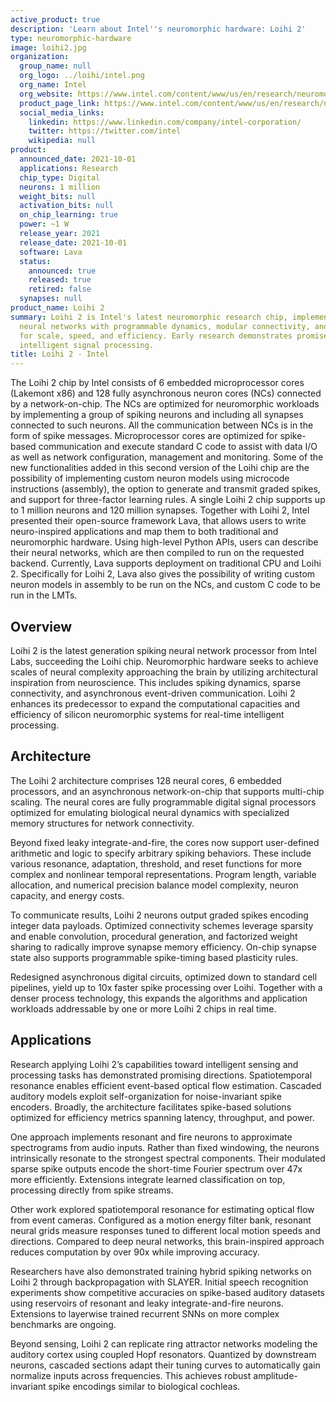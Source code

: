 ```yaml
---
active_product: true
description: 'Learn about Intel''s neuromorphic hardware: Loihi 2'
type: neuromorphic-hardware
image: loihi2.jpg
organization:
  group_name: null
  org_logo: ../loihi/intel.png
  org_name: Intel
  org_website: https://www.intel.com/content/www/us/en/research/neuromorphic-computing.html
  product_page_link: https://www.intel.com/content/www/us/en/research/neuromorphic-computing.html
  social_media_links:
    linkedin: https://www.linkedin.com/company/intel-corporation/
    twitter: https://twitter.com/intel
    wikipedia: null
product:
  announced_date: 2021-10-01
  applications: Research
  chip_type: Digital
  neurons: 1 million
  weight_bits: null
  activation_bits: null
  on_chip_learning: true
  power: ~1 W
  release_year: 2021
  release_date: 2021-10-01
  software: Lava
  status:
    announced: true
    released: true
    retired: false
  synapses: null
product_name: Loihi 2
summary: Loihi 2 is Intel's latest neuromorphic research chip, implementing spiking
  neural networks with programmable dynamics, modular connectivity, and optimizations
  for scale, speed, and efficiency. Early research demonstrates promise for low-latency
  intelligent signal processing.
title: Loihi 2 - Intel
---
```


The Loihi 2 chip by Intel consists of 6 embedded microprocessor cores (Lakemont x86) and 128 fully asynchronous neuron cores (NCs) connected by a network-on-chip. The NCs are optimized for neuromorphic workloads by implementing a group of spiking neurons and including all synapses connected to such neurons. All the communication between NCs is in the form of spike messages. Microprocessor cores are optimized for spike-based communication and execute standard C code to assist with data I/O as well as network configuration, management and monitoring. Some of the new functionalities added in this second version of the Loihi chip are the possibility of implementing custom neuron models using microcode instructions (assembly), the option to generate and transmit graded spikes, and support for three-factor learning rules. A single Loihi 2 chip supports up to 1 million neurons and 120 million synapses.
Together with Loihi 2, Intel presented their open-source framework Lava, that allows users to write neuro-inspired applications and map them to both traditional and neuromorphic hardware. Using high-level Python APIs, users can describe their neural networks, which are then compiled to run on the requested backend. Currently, Lava supports deployment on traditional CPU and Loihi 2. Specifically for Loihi 2, Lava also gives the possibility of writing custom neuron models in assembly to be run on the NCs, and custom C code to be run in the LMTs. 


## Overview
Loihi 2 is the latest generation spiking neural network processor from Intel Labs, succeeding the Loihi chip. Neuromorphic hardware seeks to achieve scales of neural complexity approaching the brain by utilizing architectural inspiration from neuroscience. This includes spiking dynamics, sparse connectivity, and asynchronous event-driven communication. Loihi 2 enhances its predecessor to expand the computational capacities and efficiency of silicon neuromorphic systems for real-time intelligent processing.

## Architecture
The Loihi 2 architecture comprises 128 neural cores, 6 embedded processors, and an asynchronous network-on-chip that supports multi-chip scaling. The neural cores are fully programmable digital signal processors optimized for emulating biological neural dynamics with specialized memory structures for network connectivity. 

Beyond fixed leaky integrate-and-fire, the cores now support user-defined arithmetic and logic to specify arbitrary spiking behaviors. These include various resonance, adaptation, threshold, and reset functions for more complex and nonlinear temporal representations. Program length, variable allocation, and numerical precision balance model complexity, neuron capacity, and energy costs.

To communicate results, Loihi 2 neurons output graded spikes encoding integer data payloads. Optimized connectivity schemes leverage sparsity and enable convolution, procedural generation, and factorized weight sharing to radically improve synapse memory efficiency. On-chip synapse state also supports programmable spike-timing based plasticity rules.

Redesigned asynchronous digital circuits, optimized down to standard cell pipelines, yield up to 10x faster spike processing over Loihi. Together with a denser process technology, this expands the algorithms and application workloads addressable by one or more Loihi 2 chips in real time.

## Applications
Research applying Loihi 2’s capabilities toward intelligent sensing and processing tasks has demonstrated promising directions. Spatiotemporal resonance enables efficient event-based optical flow estimation. Cascaded auditory models exploit self-organization for noise-invariant spike encoders. Broadly, the architecture facilitates spike-based solutions optimized for efficiency metrics spanning latency, throughput, and power.

One approach implements resonant and fire neurons to approximate spectrograms from audio inputs. Rather than fixed windowing, the neurons intrinsically resonate to the strongest spectral components. Their modulated sparse spike outputs encode the short-time Fourier spectrum over 47x more efficiently. Extensions integrate learned classification on top, processing directly from spike streams.

Other work explored spatiotemporal resonance for estimating optical flow from event cameras. Configured as a motion energy filter bank, resonant neural grids measure responses tuned to different local motion speeds and directions. Compared to deep neural networks, this brain-inspired approach reduces computation by over 90x while improving accuracy.

Researchers have also demonstrated training hybrid spiking networks on Loihi 2 through backpropagation with SLAYER. Initial speech recognition experiments show competitive accuracies on spike-based auditory datasets using reservoirs of resonant and leaky integrate-and-fire neurons. Extensions to layerwise trained recurrent SNNs on more complex benchmarks are ongoing.

Beyond sensing, Loihi 2 can replicate ring attractor networks modeling the auditory cortex using coupled Hopf resonators. Quantized by downstream neurons, cascaded sections adapt their tuning curves to automatically gain normalize inputs across frequencies. This achieves robust amplitude-invariant spike encodings similar to biological cochleas.
